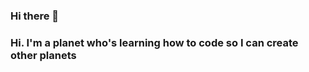 ### Hi there 👋

### Hi. I'm a planet who's learning how to code so I can create other planets

<!--
**Venustheprogrammer/Venustheprogrammer** is a ✨ _special_ ✨ repository because its `README.md` (this file) appears on your GitHub profile.

Here are some ideas to get you started:

- 🔭 I’m currently working on product design and Web development projects.
- 🌱 I’m currently learning Product Design.
- 👯 I’m looking to collaborate on learning new things in Product Design.
- 🤔 I’m looking for help with learning more about Product Design.
- 📫 How to reach me: Gmail:enedahchiamaka@gmail.com
- 😄 Pronouns: ...
- ⚡ Fun fact: ...
-->
